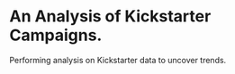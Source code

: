 # An Analysis of Kickstarter Campaigns.
Performing analysis on Kickstarter data to uncover trends.

